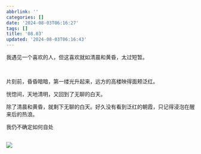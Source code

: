 ```yaml
---
abbrlink: ''
categories: []
date: '2024-08-03T06:16:27'
tags: []
title: '08.03'
updated: '2024-08-03T06:16:43'
---
```

我遇见一个喜欢的人，但这喜欢就如清晨和黄昏，太过短暂。

<br>

片刻前，昏昏暗暗，第一缕光升起来，远方的高楼映得面颊泛红。


恍惚间，天地清明，又回到了无聊的白天。

除了清晨和黄昏，就剩下无聊的白天。好久没有看到泛红的朝霞，只记得浸泡在醒来后的热浪。

我仍不确定如何自处

<br>

<img src="https://s21.ax1x.com/2024/08/03/pkj3eMD.jpg"  border="0" />
